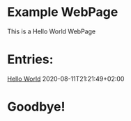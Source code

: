 # Example WebPage

This is a Hello World WebPage

# Entries:

[Hello World](./blog-html/./hello-world.html)	 2020-08-11T21:21:49+02:00



# Goodbye!
